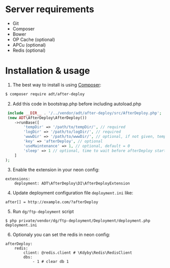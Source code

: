 Server requirements
============
- Git
- Composer
- Bower
- OP Cache (optional)
- APCu (optional)
- Redis (optional)

Installation & usage
==========

1. The best way to install is using [Composer](http://getcomposer.org/):


```sh
$ composer require adt/after-deploy
```

2. Add this code in bootstrap.php before including autoload.php
```php
 include __DIR__ . '/../vendor/adt/after-deploy/src/AfterDeploy.php';
 (new ADT\AfterDeploy\AfterDeploy())
 	->runBase([
 		'tempDir' => '/path/to/tempDir/', // required
 		'logDir' => '/path/to/logDir/', // required
 		'wwwDir' => '/path/to/wwwDir/', // optional, if not given, tempDir/../www is used, on
 		'key' => 'afterDeploy', // optional
 		'useMaintenance' => 1, // optional, default = 0
 		'sleep' => 1 // optional, time to wait before afterDeploy starts in seconds, if useMaintenance is 0 it's not used
 	]
);
```

3. Enable the extension in your neon config:

```neon
extensions:
	deployment: ADT\AfterDeploy\DI\AfterDeployExtension
```

4. Update deployment configuration file `deployment.ini` like:
```neon
after[] = http://example.com/?afterDeploy
```

5. Run `dg/ftp-deployment` script
```
$ php private/vendor/dg/ftp-deployment/Deployment/deployment.php deployment.ini
```

6. Optionaly you can set the redis in neon config:

```neon
afterDeploy:
	redis:
		client: @redis.client # \Kdyby\Redis\RedisClient
		dbs:
			- 1 # clear db 1
```
